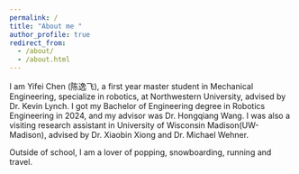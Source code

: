 ```yaml
---
permalink: /
title: "About me "
author_profile: true
redirect_from: 
  - /about/
  - /about.html
---
```


I am Yifei Chen (陈逸飞), a first year master student in Mechanical Engineering, specialize in robotics, at Northwestern University, advised by Dr. Kevin Lynch. I got my Bachelor of Engineering degree in Robotics Engineering in 2024, and my advisor was Dr. Hongqiang Wang. I was also a visiting research assistant in University of Wisconsin Madison(UW-Madison), advised by Dr. Xiaobin Xiong and Dr. Michael Wehner. 

Outside of school, I am a lover of popping, snowboarding, running and travel. 


